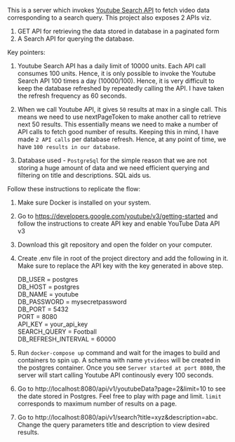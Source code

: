 This is a server which invokes [Youtube Search API](https://developers.google.com/youtube/v3/docs/search/list) to fetch video data corresponding to a search query. This project also exposes 2 APIs viz.

1. GET API for retrieving the data stored in database in a paginated form
2. A Search API for querying the database.

Key pointers:

1. Youtube Search API has a daily limit of 10000 units. Each API call consumes 100 units. Hence, it is only possible to invoke the Youtube Search API 100 times a day (10000/100). Hence, it is very difficult to keep the database refreshed by repeatedly calling the API. I have taken the refresh frequency as 60 seconds.

2. When we call Youtube API, it gives `50` results at max in a single call. This means we need to use nextPageToken to make another call to retrieve next 50 results. This essentially means we need to make a number of API calls to fetch good number of results. Keeping this in mind, I have made `2 API calls` per database refresh. Hence, at any point of time, we have `100 results in our database`.

3. Database used - `PostgreSql` for the simple reason that we are not storing a huge amount of data and we need efficient querying and filtering on title and descriptions. SQL aids us.

Follow these instructions to replicate the flow:

1. Make sure Docker is installed on your system.
2. Go to https://developers.google.com/youtube/v3/getting-started and follow the instructions to create API key and enable YouTube Data API v3
3. Download this git repository and open the folder on your computer.
4. Create .env file in root of the project directory and add the following in it. Make sure to replace the API key with the key generated in above step.

   DB_USER = postgres\
   DB_HOST = postgres\
   DB_NAME = youtube\
   DB_PASSWORD = mysecretpassword\
   DB_PORT = 5432\
   PORT = 8080\
   API_KEY = your_api_key\
   SEARCH_QUERY = Football\
   DB_REFRESH_INTERVAL = 60000

5. Run `docker-compose up` command and wait for the images to build and containers to spin up. A schema with name `ytvideos` will be created in the postgres container. Once you see `Server started at port 8080`, the server will start calling Youtube API continously every 100 seconds.

6. Go to http://localhost:8080/api/v1/youtubeData?page=2&limit=10 to see the date stored in Postgres. Feel free to play with page and limit. `limit` corresponds to maximum number of results on a page.

7. Go to http://localhost:8080/api/v1/search?title=xyz&description=abc. Change the query parameters title and description to view desired results.
